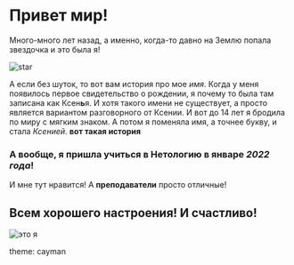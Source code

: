 # Привет мир! 

Много-много лет назад, а именно, когда-то давно на Землю попала звездочка и это была я! 

![star](https://i.pinimg.com/564x/a3/a4/37/a3a4372de3ca401e05c546868a5440a1.jpg)

А если без шуток, то вот вам история про мое _имя_. Когда у меня появилось первое свидетельство о рождении, я почему то была там записана как Ксен**ь**я. И хотя такого имени не существует, а просто является вариантом разговорного от Ксении. И вот до 14 лет я бродила по миру с мягким знаком. 
А потом я поменяла имя, а точнее букву, и стала _Ксенией_. 
**вот такая история** 

### А вообще, я пришла учиться в Нетологию в январе _2022 года_! 
И мне тут нравится! А **преподаватели** просто отличные! 

## Всем хорошего настроения! И счастливо!

![это я](https://sun9-84.userapi.com/impg/tIopMDbmaUAPkpS_4BKwXrwmt69_V9F05HvSkg/eMOcDRScXDI.jpg?size=518x690&quality=96&sign=b3053f5e5352536aefbbfd299f50b9c1&type=album)  

theme: cayman
